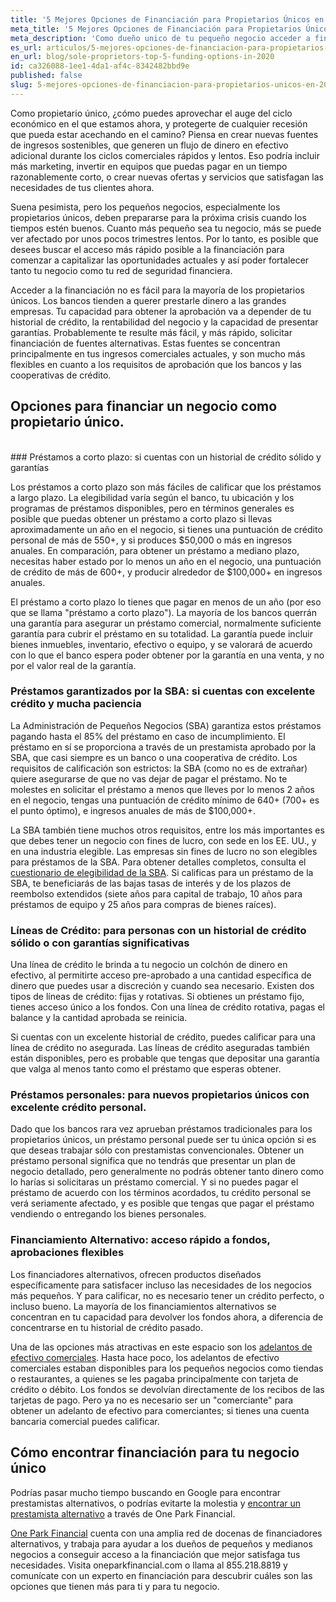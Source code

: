 ```yaml
---
title: '5 Mejores Opciones de Financiación para Propietarios Únicos en 2020'
meta_title: '5 Mejores Opciones de Financiación para Propietarios Únicos en 2020'
meta_description: 'Como dueño unico de tu pequeño negocio acceder a financiamiento no es fácil. Sin embargo, no estas solo; OPF te trae 5 opciones de financiación para propietarios únicos en 2020'
es_url: articulos/5-mejores-opciones-de-financiacion-para-propietarios-unicos-en-2020
en_url: blog/sole-proprietors-top-5-funding-options-in-2020
id: ca326088-1ee1-4da1-af4c-8342482bbd9e
published: false
slug: 5-mejores-opciones-de-financiacion-para-propietarios-unicos-en-2020
---
```

<p>Como propietario único, ¿cómo puedes aprovechar el auge del ciclo económico en el que estamos ahora, y protegerte de cualquier recesión que pueda estar acechando en el camino? Piensa en crear nuevas fuentes de ingresos sostenibles, que generen un flujo de dinero en efectivo adicional durante los ciclos comerciales rápidos y lentos. Eso podría incluir más marketing, invertir en equipos que puedas pagar en un tiempo razonablemente corto, o crear nuevas ofertas y servicios que satisfagan las necesidades de tus clientes ahora.</p>

<p>Suena pesimista, pero los pequeños negocios, especialmente los propietarios únicos, deben prepararse para la próxima crisis cuando los tiempos estén buenos. Cuanto más pequeño sea tu negocio, más se puede ver afectado por unos pocos trimestres lentos. Por lo tanto, es posible que desees buscar el acceso más rápido posible a la financiación para comenzar a capitalizar las oportunidades actuales y así poder fortalecer tanto tu negocio como tu red de seguridad financiera.</p>

<p>Acceder a la financiación no es fácil para la mayoría de los propietarios únicos. Los bancos tienden a querer prestarle dinero a las grandes empresas. Tu capacidad para obtener la aprobación va a depender de tu historial de crédito, la rentabilidad del negocio y la capacidad de presentar garantías. Probablemente te resulte más fácil, y más rápido, solicitar financiación de fuentes alternativas. Estas fuentes se concentran principalmente en tus ingresos comerciales actuales, y son mucho más flexibles en cuanto a los requisitos de aprobación que los bancos y las cooperativas de crédito.</p>

## Opciones para financiar un negocio como propietario único.
<br />
### Préstamos a corto plazo: si cuentas con un historial de crédito sólido y garantías

<p>Los préstamos a corto plazo son más fáciles de calificar que los préstamos a largo plazo. La elegibilidad varía según el banco, tu ubicación y los programas de préstamos disponibles, pero en términos generales es posible que puedas obtener un préstamo a corto plazo si llevas aproximadamente un año en el negocio, si tienes una puntuación de crédito personal de más de 550+, y si produces $50,000 o más en ingresos anuales. En comparación, para obtener un préstamo a mediano plazo, necesitas haber estado por lo menos un año en el negocio, una puntuación de crédito de más de 600+, y producir alrededor de $100,000+ en ingresos anuales.</p>

<p>El préstamo a corto plazo lo tienes que pagar en menos de un año (por eso que se llama "préstamo a corto plazo"). La mayoría de los bancos querrán una garantía para asegurar un préstamo comercial, normalmente suficiente garantía para cubrir el préstamo en su totalidad. La garantía puede incluir bienes inmuebles, inventario, efectivo o equipo, y se valorará de acuerdo con lo que el banco espera poder obtener por la garantía en una venta, y no por el valor real de la garantía.</p>

### Préstamos garantizados por la SBA: si cuentas con excelente crédito y mucha paciencia

<p>La Administración de Pequeños Negocios (SBA) garantiza estos préstamos pagando hasta el 85% del préstamo en caso de incumplimiento. El préstamo en sí se proporciona a través de un prestamista aprobado por la SBA, que casi siempre es un banco o una cooperativa de crédito. Los requisitos de calificación son estrictos: la SBA (como no es de extrañar) quiere asegurarse de que no vas dejar de pagar el préstamo. No te molestes en solicitar el préstamo a menos que lleves por lo menos 2 años en el negocio, tengas una puntuación de crédito mínimo de 640+ (700+ es el punto óptimo), e ingresos anuales de más de $100,000+. </p>

<p>La SBA tambi&eacute;n tiene muchos otros requisitos, entre los m&aacute;s importantes es que debes tener un negocio con fines de lucro, con sede en los EE. UU., y en una industria elegible. Las empresas sin fines de lucro no son elegibles para pr&eacute;stamos de la SBA. Para obtener detalles completos, consulta el <a href="https://www.sba.gov/sites/default/files/bank_eligibility_questionnaire_0.pdf">cuestionario de elegibilidad de la SBA</a>. Si calificas para un pr&eacute;stamo de la SBA, te beneficiar&aacute;s de las bajas tasas de inter&eacute;s y de los plazos de reembolso extendidos (siete a&ntilde;os para capital de trabajo, 10 a&ntilde;os para pr&eacute;stamos de equipo y 25 a&ntilde;os para compras de bienes ra&iacute;ces).</p>

### Líneas de Crédito: para personas con un historial de crédito sólido o con garantías significativas

<p>Una línea de crédito le brinda a tu negocio un colchón de dinero en efectivo, al permitirte acceso pre-aprobado a una cantidad específica de dinero que puedes usar a discreción y cuando sea necesario. Existen dos tipos de líneas de crédito: fijas y rotativas. Si obtienes un préstamo fijo, tienes acceso único a los fondos. Con una línea de crédito rotativa, pagas el balance y la cantidad aprobada se reinicia.</p>

<p>Si cuentas con un excelente historial de crédito, puedes calificar para una línea de crédito no asegurada. Las líneas de crédito aseguradas también están disponibles, pero es probable que tengas que depositar una garantía que valga al menos tanto como el préstamo que esperas obtener.</p>

### Préstamos personales: para nuevos propietarios únicos con excelente crédito personal.

<p>Dado que los bancos rara vez aprueban préstamos tradicionales para los propietarios únicos, un préstamo personal puede ser tu única opción si es que deseas trabajar sólo con prestamistas convencionales. Obtener un préstamo personal significa que no tendrás que presentar un plan de negocio detallado, pero generalmente no podrás obtener tanto dinero como lo harías si solicitaras un préstamo comercial. Y si no puedes pagar el préstamo de acuerdo con los términos acordados, tu crédito personal se verá  seriamente afectado, y es posible que tengas que pagar el préstamo vendiendo o entregando los bienes personales.</p>

### Financiamiento Alternativo: acceso rápido a fondos, aprobaciones flexibles

<p>Los financiadores alternativos, ofrecen productos diseñados específicamente para satisfacer incluso las necesidades de los negocios más pequeños. Y para calificar, no es necesario tener un crédito perfecto,  o incluso bueno. La mayoría de los financiamientos alternativos se concentran en tu capacidad para devolver los fondos ahora, a diferencia de concentrarse en tu historial de crédito pasado.</p>

<p>Una de las opciones m&aacute;s atractivas en este espacio son los <a href="https://www.oneparkfinancial.com/blog/do-merchant-cash-advances-mca-provide-fast-business-cash">adelantos de efectivo comerciales</a>. Hasta hace poco, los adelantos de efectivo comerciales estaban disponibles para los peque&ntilde;os negocios como tiendas o restaurantes, a quienes se les pagaba principalmente con tarjeta de cr&eacute;dito o d&eacute;bito. Los fondos se devolv&iacute;an directamente de los recibos de las tarjetas de pago. Pero ya no es necesario ser un "comerciante" para obtener un adelanto de efectivo para comerciantes; si tienes una cuenta bancaria comercial puedes calificar.</p>

## Cómo encontrar financiación para tu negocio único

<p>Podr&iacute;as pasar mucho tiempo buscando en Google para encontrar prestamistas alternativos, o podr&iacute;as evitarte la molestia y <a href="https://www.oneparkfinancial.com/pre-qualification">encontrar un prestamista alternativo</a> a trav&eacute;s de One Park Financial.</p>

<p><a href="https://www.oneparkfinancial.com/">One Park Financial</a> cuenta con una amplia red de docenas de financiadores alternativos, y trabaja para ayudar a los due&ntilde;os de peque&ntilde;os y medianos negocios a conseguir acceso a la financiaci&oacute;n que mejor satisfaga tus necesidades. Visita oneparkfinancial.com o llama al 855.218.8819 y comun&iacute;cate con un experto en financiaci&oacute;n para descubrir cu&aacute;les son las opciones que tienen m&aacute;s para ti y para tu negocio.</p>